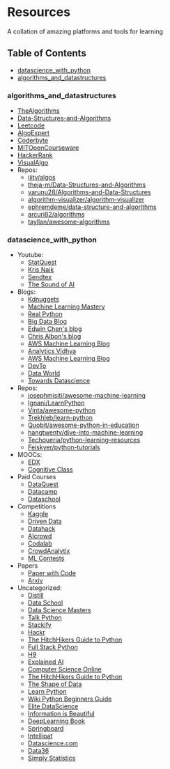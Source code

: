 # Resources

A collation of amazing platforms and tools for learning

## Table of Contents

- [datascience_with_python](https://github.com/joymichs/resources#datascience_with_python)
- [algorithms_and_datastructures](https://github.com/joymichs/resources#algorithms_and_datastructures)

### algorithms_and_datastructures

- [TheAlgorithms](https://github.com/TheAlgorithms)
- [Data-Structures-and-Algorithms](https://github.com/cormacpayne/Data-Structures-and-Algorithms)
- [Leetcode](https://leetcode.com/)
- [AlgoExpert](https://www.algoexpert.io/product)
- [Coderbyte](https://www.coderbyte.com/)
- [MITOpenCourseware](https://ocw.mit.edu/courses/electrical-engineering-and-computer-science/6-006-introduction-to-algorithms-fall-2011/lecture-videos/)
- [HackerRank](https://www.hackerrank.com/domains)
- [VisualAlgo](https://visualgo.net/en)
- Repos:
  - [iiitv/algos](https://github.com/iiitv/algos)
  - [theja-m/Data-Structures-and-Algorithms](https://github.com/theja-m/Data-Structures-and-Algorithms)
  - [varunu28/Algorithms-and-Data-Structures](https://github.com/varunu28/Algorithms-and-Data-Structures)
  - [algorithm-visualizer/algorithm-visualizer](https://github.com/algorithm-visualizer/algorithm-visualizer)
  - [ephremdeme/data-structure-and-algorithms](https://github.com/ephremdeme/data-structure-and-algorithms)
  - [arcuri82/algorithms](https://github.com/arcuri82/algorithms)
  - [tayllan/awesome-algorithms](https://github.com/tayllan/awesome-algorithms)

### datascience_with_python

- Youtube:
  - [StatQuest](https://www.youtube.com/user/joshstarmer)
  - [Kris Naik](https://www.youtube.com/user/krishnaik06)
  - [Sendtex](https://www.youtube.com/channel/UCfzlCWGWYyIQ0aLC5w48gBQ)
  - [The Sound of AI](https://www.youtube.com/channel/UCZPFjMe1uRSirmSpznqvJfQ/playlists)
- Blogs:
  - [Kdnuggets](https://www.kdnuggets.com/)
  - [Machine Learning Mastery](https://machinelearningmastery.com/)
  - [Real Python](https://realpython.com/)
  - [Big Data Blog](http://blog.bigdataweek.com/)
  - [Edwin Chen's blog](http://blog.echen.me/)
  - [Chris Albon's blog](https://chrisalbon.com/)
  - [AWS Machine Learning Blog](https://aws.amazon.com/blogs/machine-learning/)
  - [Analytics Vidhya](https://www.analyticsvidhya.com/blog/)
  - [AWS Machine Learning Blog](https://aws.amazon.com/blogs/machine-learning/)
  - [DevTo](https://dev.to/t/python)
  - [Data World](https://data.world/blog)
  - [Towards Datascience](https://towardsdatascience.com/)
- Repos:
  - [josephmisiti/awesome-machine-learning](https://github.com/josephmisiti/awesome-machine-learning)
  - [Ignani/LearnPython](https://github.com/ignani/LearnPython)
  - [Vinta/awesome-python](https://github.com/vinta/awesome-python)
  - [Trekhleb/learn-python](https://github.com/trekhleb/learn-python)
  - [Quobit/awesome-python-in-education](https://github.com/quobit/awesome-python-in-education)
  - [hangtwenty/dive-into-machine-learning](https://github.com/hangtwenty/dive-into-machine-learning)
  - [Techqueria/python-learning-resources](https://github.com/techqueria/python-learning-resources)
  - [Feiskyer/python-tutorials](https://github.com/feiskyer/python-tutorials)
- MOOCs:
  - [EDX](https://www.edx.org/learn/data-science)
  - [Cognitive Class](https://cognitiveclass.ai/)
- Paid Courses
  - [DataQuest](https://www.dataquest.io/)
  - [Datacamp](https://datacamp.com/)
  - [Dataschool](https://www.dataschool.io/ml-courses/)
- Competitions
  - [Kaggle](https://www.kaggle.com/)
  - [Driven Data](https://drivendata.org)
  - [Datahack](http://datahack.analyticsvidhya.com/)
  - [AIcrowd](https://www.aicrowd.com/)
  - [Codalab](https://competitions.codalab.org/competitions/)
  - [CrowdAnalytix](https://www.crowdanalytix.com/community)
  - [ML Contests](https://mlcontests.com/)
- Papers
  - [Paper with Code](https://paperswithcode.com/)
  - [Arxiv](https://arxiv.org/list/stat.ML/recent)
- Uncategorized:
  - [Distill](https://distill.pub/)
  - [Data School](https://www.dataschool.io/resources/)
  - [Data Science Masters](http://datasciencemasters.org/)
  - [Talk Python](https://training.talkpython.fm/courses/explore_python_jumpstart/python-language-jumpstart-building-10-apps)
  - [Stackify](https://stackify.com/learn-python-tutorials/)
  - [Hackr](https://hackr.io/tutorials/learn-python)
  - [The HitchHikers Guide to Python](https://docs.python-guide.org/intro/learning/)
  - [Full Stack Python](https://www.fullstackpython.com/best-python-resources.html)
  - [H9](https://hakin9.org/list-of-free-python-resources/)
  - [Explained AI](https://explained.ai/)
  - [Computer Science Online](https://www.computerscienceonline.org/learn-python/)
  - [The HitchHikers Guide to Python](https://docs.python-guide.org/intro/learning/)
  - [The Shape of Data](https://shapeofdata.wordpress.com/about/)
  - [Learn Python](https://www.computerscienceonline.org/learn-python/)
  - [Wiki Python Beginners Guide](https://wiki.python.org/moin/BeginnersGuide/Programmers)
  - [Elite DataScience](https://elitedatascience.com/data-science-resources)
  - [Information is Beautiful](https://informationisbeautiful.net/blog/)
  - [DeepLearning Book](http://www.deeplearningbook.org/)
  - [Springboard](https://www.springboard.com/workshops/data-science-career-track?afmc=2h)
  - [Intellipat](https://intellipaat.com/tutorials/)
  - [Datascience.com](http://101.datascience.community/)
  - [Data36](https://data36.com/)
  - [Simply Statistics](https://simplystatistics.org/)
